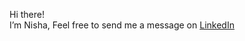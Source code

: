 Hi there! <br>
I’m Nisha, Feel free to send me a message on [LinkedIn](https://www.linkedin.com/in/nisha-patange-2686b61b2)

<!---
npat11/npat11 is a ✨ special ✨ repository because its `README.md` (this file) appears on your GitHub profile.
You can click the Preview link to take a look at your changes.
--->
